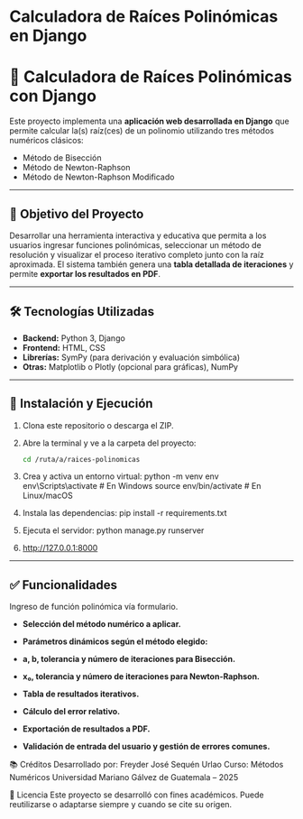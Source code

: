 # Calculadora de Raíces Polinómicas en Django
# 📐 Calculadora de Raíces Polinómicas con Django

Este proyecto implementa una **aplicación web desarrollada en Django** que permite calcular la(s) raíz(ces) de un polinomio utilizando tres métodos numéricos clásicos:

- Método de Bisección
- Método de Newton-Raphson
- Método de Newton-Raphson Modificado

---

## 🎯 Objetivo del Proyecto

Desarrollar una herramienta interactiva y educativa que permita a los usuarios ingresar funciones polinómicas, seleccionar un método de resolución y visualizar el proceso iterativo completo junto con la raíz aproximada. El sistema también genera una **tabla detallada de iteraciones** y permite **exportar los resultados en PDF**.

---

## 🛠️ Tecnologías Utilizadas

- **Backend:** Python 3, Django
- **Frontend:** HTML, CSS
- **Librerías:** SymPy (para derivación y evaluación simbólica)
- **Otras:** Matplotlib o Plotly (opcional para gráficas), NumPy

---

## 🚀 Instalación y Ejecución

1. Clona este repositorio o descarga el ZIP.
2. Abre la terminal y ve a la carpeta del proyecto:

   ```bash
   cd /ruta/a/raices-polinomicas
   
3. Crea y activa un entorno virtual:
python -m venv env
env\Scripts\activate      # En Windows
source env/bin/activate   # En Linux/macOS

4. Instala las dependencias:
   pip install -r requirements.txt
   
6. Ejecuta el servidor:
   python manage.py runserver

7. http://127.0.0.1:8000

---

##   ✅ Funcionalidades
Ingreso de función polinómica vía formulario.

- **Selección del método numérico a aplicar.**

- **Parámetros dinámicos según el método elegido:**

- **a, b, tolerancia y número de iteraciones para Bisección.**

- **x₀, tolerancia y número de iteraciones para Newton-Raphson.**

- **Tabla de resultados iterativos.**

- **Cálculo del error relativo.**

- **Exportación de resultados a PDF.**

- **Validación de entrada del usuario y gestión de errores comunes.**

📚 Créditos
Desarrollado por: Freyder José Sequén Urlao
Curso: Métodos Numéricos
Universidad Mariano Gálvez de Guatemala – 2025

📝 Licencia
Este proyecto se desarrolló con fines académicos. Puede reutilizarse o adaptarse siempre y cuando se cite su origen.

